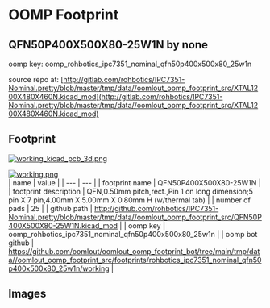 # OOMP Footprint  
## QFN50P400X500X80-25W1N  by none  
  
oomp key: oomp_rohbotics_ipc7351_nominal_qfn50p400x500x80_25w1n  
  
source repo at: [http://gitlab.com/rohbotics/IPC7351-Nominal.pretty/blob/master/tmp/data//oomlout_oomp_footprint_src/XTAL1200X480X460N.kicad_mod](http://gitlab.com/rohbotics/IPC7351-Nominal.pretty/blob/master/tmp/data//oomlout_oomp_footprint_src/XTAL1200X480X460N.kicad_mod)  
## Footprint  
  
[![working_kicad_pcb_3d.png](working_kicad_pcb_3d_600.png)](working_kicad_pcb_3d.png)  
  
[![working.png](working_600.png)](working.png)  
| name | value | 
| --- | --- | 
| footprint name | QFN50P400X500X80-25W1N | 
| footprint description | QFN,0.50mm pitch,rect.,Pin 1 on long dimension;5 pin X 7 pin,4.00mm X 5.00mm X 0.80mm H (w/thermal tab) | 
| number of pads | 25 | 
| github path | http://github.com/rohbotics/IPC7351-Nominal.pretty/blob/master/tmp/data//oomlout_oomp_footprint_src/QFN50P400X500X80-25W1N.kicad_mod | 
| oomp key | oomp_rohbotics_ipc7351_nominal_qfn50p400x500x80_25w1n | 
| oomp bot github | https://github.com/oomlout/oomlout_oomp_footprint_bot/tree/main/tmp/data//oomlout_oomp_footprint_src/footprints/rohbotics_ipc7351_nominal_qfn50p400x500x80_25w1n/working | 
## Images  
